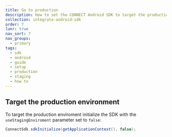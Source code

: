```yaml
---
title: Go to production
description: How to set the CONNECT Android SDK to target the production environment
collection: integrate-android-sdk
order: 7
lunr: true
nav_sort: 7
nav_groups:
  - primary
tags:
  - sdk
  - android
  - guide
  - setup
  - production
  - staging
  - how to
---
```


## Target the production environment
To target the production enviroment initialize the SDK with the `useStagingEnviroment` parameter set to `false`:

```java
ConnectSdk.sdkInitialize(getApplicationContext(), false);
```
